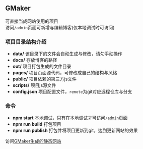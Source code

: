 ## GMaker
可直接当成网站使用的项目  
访问`/admin`页面可新增与编辑博客(仅本地调试时可访问)

### 项目目录结构介绍
* __data/__ 该目录下的文件会自动生成与修改，请勿手动操作
* __docs/__ 存放博客的路径
* __out/__ 项目打包生成的文件目录
* __pages/__ 项目页面源代码，可修改成自己的结构与风格
* __public/__ 项目依赖的第三方js文件
* __scripts/__ 项目js源文件
* __config.json__ 项目配置文件，`remote`为git对应远程仓库与分支

### 命令
* __npm start__ 本地调试，只有在本地调试才可访问`/admin`页面
* __npm run build__ 打包项目
* __npm run publish__ 打包并将项目更新到git，达到更新网站的效果

访问[GMaker生成的静态网站](https://blueni.github.io/blogs/)
